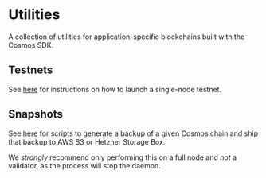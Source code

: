 # Utilities

A collection of utilities for application-specific blockchains built with the Cosmos SDK.

## Testnets

See [here](TESTNETS.md) for instructions on how to launch a single-node testnet.

## Snapshots

See [here](SNAPSHOTS.md) for scripts to generate a backup of a given Cosmos chain and ship that backup to AWS S3 or Hetzner Storage Box. 

We *strongly* recommend only performing this on a full node and *not* a validator, as the process will stop the daemon. 
